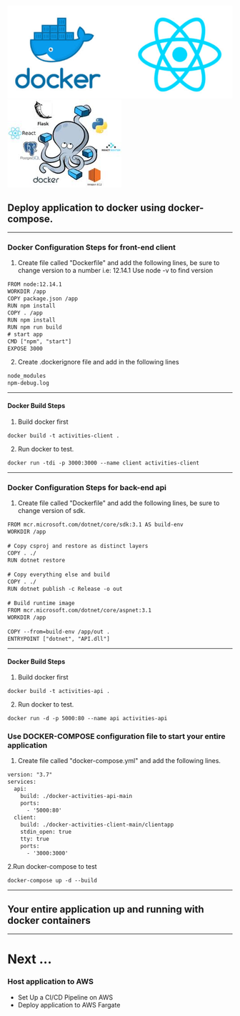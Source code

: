 ![](client/images/docker-image.jpg)
![](client/images/docker-compose.jpg)

## Deploy application to docker using docker-compose.
-----
### Docker Configuration Steps for front-end client

1. Create file called "Dockerfile" and add the following lines, be sure to change version to a number i.e: 12.14.1 Use node -v to find version
```
FROM node:12.14.1
WORKDIR /app
COPY package.json /app
RUN npm install
COPY . /app
RUN npm install
RUN npm run build
# start app
CMD ["npm", "start"]
EXPOSE 3000
```
2. Create .dockerignore file and add in the following lines
```
node_modules
npm-debug.log
```
----
#### Docker Build Steps
1. Build docker first
```
docker build -t activities-client .
```
2. Run docker to test.
```
docker run -tdi -p 3000:3000 --name client activities-client
```
-----
### Docker Configuration Steps for back-end api
1. Create file called "Dockerfile" and add the following lines, be sure to change version of sdk.
```
FROM mcr.microsoft.com/dotnet/core/sdk:3.1 AS build-env
WORKDIR /app

# Copy csproj and restore as distinct layers
COPY . ./
RUN dotnet restore

# Copy everything else and build
COPY . ./
RUN dotnet publish -c Release -o out

# Build runtime image
FROM mcr.microsoft.com/dotnet/core/aspnet:3.1
WORKDIR /app

COPY --from=build-env /app/out .
ENTRYPOINT ["dotnet", "API.dll"]

```
----
#### Docker Build Steps
1. Build docker first
```
docker build -t activities-api .
```
2. Run docker to test.
```
docker run -d -p 5000:80 --name api activities-api
```

### Use DOCKER-COMPOSE configuration file to start your entire application
1. Create file called "docker-compose.yml" and add the following lines.
```
version: "3.7"
services:
  api:
    build: ./docker-activities-api-main
    ports: 
      - '5000:80'
  client:
    build: ./docker-activities-client-main/clientapp
    stdin_open: true
    tty: true
    ports: 
      - '3000:3000'
```
2.Run docker-compose to test 
```
docker-compose up -d --build
```
------
## Your entire application up and running with docker containers
------
# Next ...
### Host application to AWS
  - Set Up a CI/CD Pipeline on AWS 
  - Deploy application to AWS Fargate 

